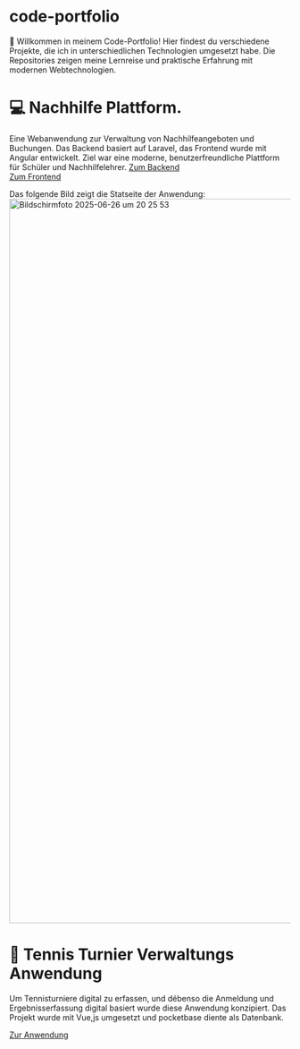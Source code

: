 # code-portfolio

👋 Willkommen in meinem Code-Portfolio!
Hier findest du verschiedene Projekte, die ich in unterschiedlichen Technologien umgesetzt habe. Die Repositories zeigen meine Lernreise und praktische Erfahrung mit modernen Webtechnologien.

# 💻 Nachhilfe Plattform.
Eine Webanwendung zur Verwaltung von Nachhilfeangeboten und Buchungen. Das Backend basiert auf Laravel, das Frontend wurde mit Angular entwickelt. Ziel war eine moderne, benutzerfreundliche Plattform für Schüler und Nachhilfelehrer.
[Zum Backend](https://github.com/kloihoferL/code-portfolio/tree/main/nachhilfeService)  
[Zum Frontend](https://github.com/kloihoferL/code-portfolio/tree/main/angular_nachhilfe_plattform/nachhilfeService)

Das folgende Bild zeigt die Statseite der Anwendung:
<img width="1295" alt="Bildschirmfoto 2025-06-26 um 20 25 53" src="https://github.com/user-attachments/assets/55236180-6f68-4eca-8a4a-18b190b2c931" />


# 🎾 Tennis Turnier Verwaltungs Anwendung
Um Tennisturniere digital zu erfassen, und débenso die Anmeldung und Ergebnisserfassung digital basiert wurde diese Anwendung konzipiert. Das Projekt wurde mit Vue,js umgesetzt und pocketbase diente als Datenbank.

[Zur Anwendung](https://github.com/kloihoferL/code-portfolio/tree/main/Vue_Tennisturniererfassung)

   
